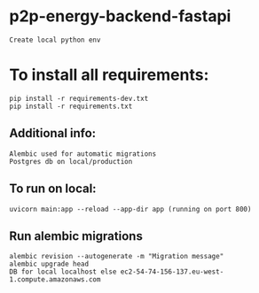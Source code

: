 # p2p-energy-backend-fastapi
    Create local python env
# To install all requirements:
    pip install -r requirements-dev.txt
    pip install -r requirements.txt

## Additional info:
    Alembic used for automatic migrations
    Postgres db on local/production
    
## To run on local:
    uvicorn main:app --reload --app-dir app (running on port 800)
## Run alembic migrations
    alembic revision --autogenerate -m "Migration message"
    alembic upgrade head
    DB for local localhost else ec2-54-74-156-137.eu-west-1.compute.amazonaws.com